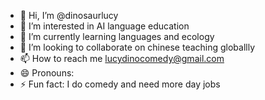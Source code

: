 - 👋 Hi, I’m @dinosaurlucy
- 👀 I’m interested in AI language education
- 🌱 I’m currently learning languages and ecology
- 💞️ I’m looking to collaborate on chinese teaching globallly
- 📫 How to reach me lucydinocomedy@gmail.com
- 😄 Pronouns: 
- ⚡ Fun fact: I do comedy and need more day jobs

<!---
dinosaurlucy/dinosaurlucy is a ✨ special ✨ repository because its `README.md` (this file) appears on your GitHub profile.
You can click the Preview link to take a look at your changes.
--->
